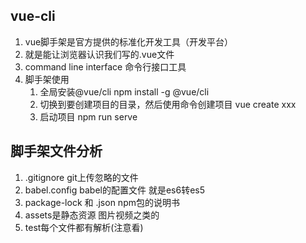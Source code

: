 ## vue-cli
1. vue脚手架是官方提供的标准化开发工具（开发平台）
2. 就是能让浏览器认识我们写的.vue文件
3. command line interface 命令行接口工具
4. 脚手架使用
   1. 全局安装@vue/cli npm install -g @vue/cli
   2. 切换到要创建项目的目录，然后使用命令创建项目 vue create xxx
   3. 启动项目 npm run serve


## 脚手架文件分析
1. .gitignore git上传忽略的文件
2. babel.config babel的配置文件 就是es6转es5
3. package-lock 和 .json npm包的说明书
4. assets是静态资源 图片视频之类的
5. test每个文件都有解析(注意看)
